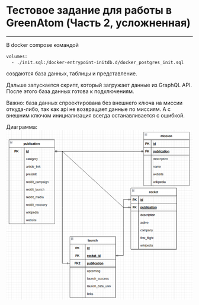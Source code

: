# Тестовое задание для работы в GreenAtom (Часть 2, усложненная)

---

В docker compose командой 
```
volumes:
  - ./init.sql:/docker-entrypoint-initdb.d/docker_postgres_init.sql
```
создаются база данных, таблицы и представление.

Дальше запускается скрипт, который загружает данные из GraphQL API. После этого база данных готова к подключениям.

Важно: база данных спроектирована без внешнего ключа на миссии откуда-либо, так как api не возвращает данные по миссиям. А с внешним ключом инициализация всегда останавливается с ошибкой.

Диаграмма:
![diagram.png](diagram.png)